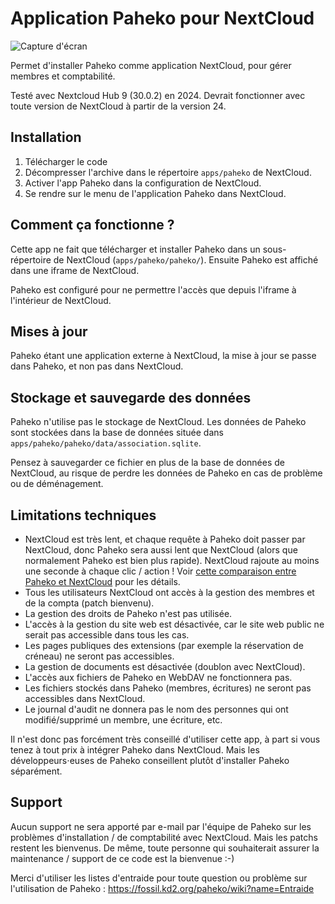 # Application Paheko pour NextCloud

![Capture d'écran](https://github.com/user-attachments/assets/dd6c4f8c-ca63-4464-bbf6-5abd48be5640)

Permet d'installer Paheko comme application NextCloud, pour gérer membres et comptabilité.

Testé avec Nextcloud Hub 9 (30.0.2) en 2024. Devrait fonctionner avec toute version de NextCloud à partir de la version 24.

## Installation

1. Télécharger le code
2. Décompresser l'archive dans le répertoire `apps/paheko` de NextCloud.
3. Activer l'app Paheko dans la configuration de NextCloud.
4. Se rendre sur le menu de l'application Paheko dans NextCloud.

## Comment ça fonctionne ?

Cette app ne fait que télécharger et installer Paheko dans un sous-répertoire de NextCloud (`apps/paheko/paheko/`). Ensuite Paheko est affiché dans une iframe de NextCloud.

Paheko est configuré pour ne permettre l'accès que depuis l'iframe à l'intérieur de NextCloud.

## Mises à jour

Paheko étant une application externe à NextCloud, la mise à jour se passe dans Paheko, et non pas dans NextCloud.

## Stockage et sauvegarde des données

Paheko n'utilise pas le stockage de NextCloud. Les données de Paheko sont stockées dans la base de données située dans `apps/paheko/paheko/data/association.sqlite`.

Pensez à sauvegarder ce fichier en plus de la base de données de NextCloud, au risque de perdre les données de Paheko en cas de problème ou de déménagement.

## Limitations techniques

* NextCloud est très lent, et chaque requête à Paheko doit passer par NextCloud, donc Paheko sera aussi lent que NextCloud (alors que normalement Paheko est bien plus rapide). NextCloud rajoute au moins une seconde à chaque clic / action ! Voir [cette comparaison entre Paheko et NextCloud](https://paheko.cloud/nextcloud) pour les détails.
* Tous les utilisateurs NextCloud ont accès à la gestion des membres et de la compta (patch bienvenu).
* La gestion des droits de Paheko n'est pas utilisée.
* L'accès à la gestion du site web est désactivée, car le site web public ne serait pas accessible dans tous les cas.
* Les pages publiques des extensions (par exemple la réservation de créneau) ne seront pas accessibles.
* La gestion de documents est désactivée (doublon avec NextCloud).
* L'accès aux fichiers de Paheko en WebDAV ne fonctionnera pas.
* Les fichiers stockés dans Paheko (membres, écritures) ne seront pas accessibles dans NextCloud.
* Le journal d'audit ne donnera pas le nom des personnes qui ont modifié/supprimé un membre, une écriture, etc.

Il n'est donc pas forcément très conseillé d'utiliser cette app, à part si vous tenez à tout prix à intégrer Paheko dans NextCloud. Mais les développeurs⋅euses de Paheko conseillent plutôt d'installer Paheko séparément.

## Support

Aucun support ne sera apporté par e-mail par l'équipe de Paheko sur les problèmes d'installation / de comptabilité avec NextCloud. Mais les patchs restent les bienvenus. De même, toute personne qui souhaiterait assurer la maintenance / support de ce code est la bienvenue :-)

Merci d'utiliser les listes d'entraide pour toute question ou problème sur l'utilisation de Paheko : <https://fossil.kd2.org/paheko/wiki?name=Entraide>
